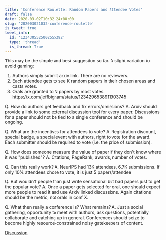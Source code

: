 ```yaml
---
title: 'Conference Roulette: Random Papers and Attendee Votes'
draft: false
date: 2020-03-02T10:32:24+00:00
slug: '202003021032-conference-roulette'
is_tweet: true
tweet_info:
  id: '1234305525002555392'
  type: 'thread'
  is_thread: True
---
```




This may be the simple and best suggestion so far. A slight variation to avoid gaming:

1. Authors simply submit arxiv link. There are no reviewers.
2. Each attendee gets to see K random papers in their chosen areas and casts votes.
3. Orals are granted to N papers by most votes. <https://x.com/jeffbigham/status/1234296538911903745>

Q. How do authors get feedback and fix errors/omissions? 
A. Arxiv should provide a link to some external discussion tool for every paper. Discussions for a paper should not be tied to a single conference and should be ongoing.

Q. What are the incentives for attendees to vote?
A. Registration discount, special badge, a special event with authors, right to vote for the award. Each submitter should be required to vote (i.e. the price of submission).

Q. How does someone measure the value of paper if they don't know where it was "published"?
A. Citations, PageRank, awards, number of votes.

Q. Can this really work?
A. NeurIPS had 13K attendees, 6.7K submissions. If only 10% attendees chose to vote, it is just 5 papers/attendee

Q. But wouldn't people than just write sensational but bad papers just to get the popular vote?
A. Once a paper gets selected for oral, one should expect more people to read it and use Arxiv linked discussions. Again citations should be the metric, not orals in conf X.

Q. What then really a conference is? What remains?
A. Just a social gathering, opportunity to meet with authors, ask questions, potentially collaborate and catching up in general. Conferences should seize to become highly resource-constrained noisy gatekeepers of content.

[Discussion](https://x.com/sytelus/status/1234305525002555392)
